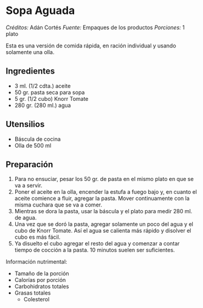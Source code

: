 # Sopa Aguada

*Créditos:* Adán Cortés
*Fuente:* Empaques de los productos
*Porciones:* 1 plato

Esta es una versión de comida rápida, en ración individual y usando solamente una olla.

## Ingredientes
- 3 ml. (1/2 cdta.) aceite 
- 50 gr. pasta seca para sopa
- 5 gr. (1/2 cubo) Knorr Tomate
- 280 gr. (280 ml.) agua

## Utensilios

- Báscula de cocina
- Olla de 500 ml

## Preparación

1. Para no ensuciar, pesar los 50 gr. de pasta en el mismo plato en que se va a servir. 
2. Poner el aceite en la olla, encender la estufa a fuego bajo y, en cuanto el aceite comience a fluir, agregar la pasta. Mover continuamente con la misma cuchara que se va a comer. 
3. Mientras se dora la pasta, usar la báscula y el plato para medir 280 ml. de agua. 
4. Una vez que se doró la pasta, agregar solamente un poco del agua y el cubo de Knorr Tomate. Así el agua se calienta más rápido y disolver el cubo es más fácil.
5. Ya disuelto el cubo agregar el resto del agua y comenzar a contar tiempo de cocción a la pasta. 10 minutos suelen ser suficientes.


Información nutrimental:

- Tamaño de la porción
- Calorías por porción
- Carbohidratos totales
- Grasas totales
  - Colesterol

